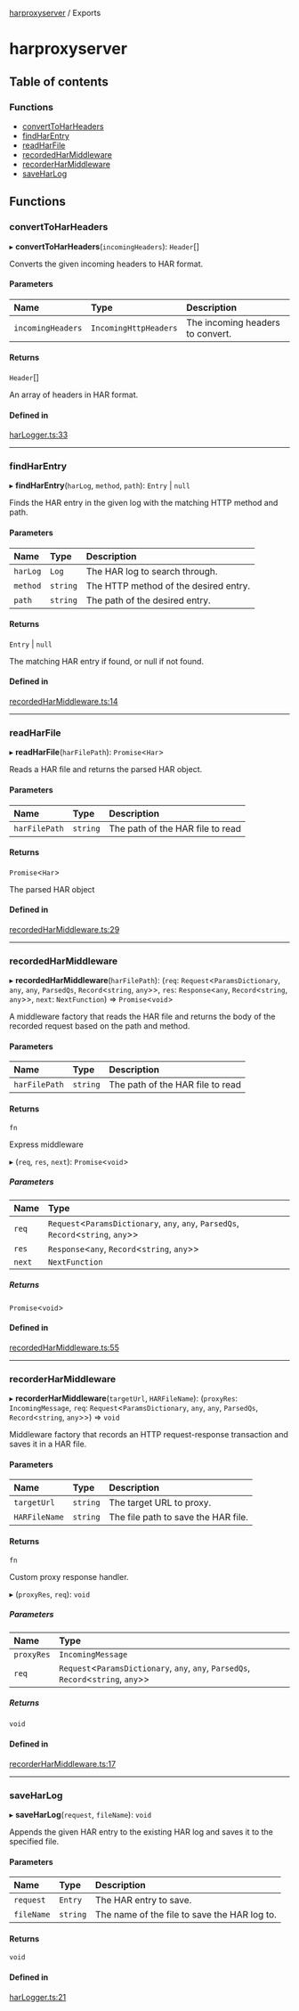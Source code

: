 [harproxyserver](README.md) / Exports

# harproxyserver

## Table of contents

### Functions

- [convertToHarHeaders](modules.md#converttoharheaders)
- [findHarEntry](modules.md#findharentry)
- [readHarFile](modules.md#readharfile)
- [recordedHarMiddleware](modules.md#recordedharmiddleware)
- [recorderHarMiddleware](modules.md#recorderharmiddleware)
- [saveHarLog](modules.md#saveharlog)

## Functions

### convertToHarHeaders

▸ **convertToHarHeaders**(`incomingHeaders`): `Header`[]

Converts the given incoming headers to HAR format.

#### Parameters

| Name | Type | Description |
| :------ | :------ | :------ |
| `incomingHeaders` | `IncomingHttpHeaders` | The incoming headers to convert. |

#### Returns

`Header`[]

An array of headers in HAR format.

#### Defined in

[harLogger.ts:33](https://github.com/yaacov/harproxyserver/blob/0cd618f/src/harLogger.ts#L33)

___

### findHarEntry

▸ **findHarEntry**(`harLog`, `method`, `path`): `Entry` \| ``null``

Finds the HAR entry in the given log with the matching HTTP method and path.

#### Parameters

| Name | Type | Description |
| :------ | :------ | :------ |
| `harLog` | `Log` | The HAR log to search through. |
| `method` | `string` | The HTTP method of the desired entry. |
| `path` | `string` | The path of the desired entry. |

#### Returns

`Entry` \| ``null``

The matching HAR entry if found, or null if not found.

#### Defined in

[recordedHarMiddleware.ts:14](https://github.com/yaacov/harproxyserver/blob/0cd618f/src/recordedHarMiddleware.ts#L14)

___

### readHarFile

▸ **readHarFile**(`harFilePath`): `Promise`<`Har`\>

Reads a HAR file and returns the parsed HAR object.

#### Parameters

| Name | Type | Description |
| :------ | :------ | :------ |
| `harFilePath` | `string` | The path of the HAR file to read |

#### Returns

`Promise`<`Har`\>

The parsed HAR object

#### Defined in

[recordedHarMiddleware.ts:29](https://github.com/yaacov/harproxyserver/blob/0cd618f/src/recordedHarMiddleware.ts#L29)

___

### recordedHarMiddleware

▸ **recordedHarMiddleware**(`harFilePath`): (`req`: `Request`<`ParamsDictionary`, `any`, `any`, `ParsedQs`, `Record`<`string`, `any`\>\>, `res`: `Response`<`any`, `Record`<`string`, `any`\>\>, `next`: `NextFunction`) => `Promise`<`void`\>

A middleware factory that reads the HAR file and returns the body of the recorded request
based on the path and method.

#### Parameters

| Name | Type | Description |
| :------ | :------ | :------ |
| `harFilePath` | `string` | The path of the HAR file to read |

#### Returns

`fn`

Express middleware

▸ (`req`, `res`, `next`): `Promise`<`void`\>

##### Parameters

| Name | Type |
| :------ | :------ |
| `req` | `Request`<`ParamsDictionary`, `any`, `any`, `ParsedQs`, `Record`<`string`, `any`\>\> |
| `res` | `Response`<`any`, `Record`<`string`, `any`\>\> |
| `next` | `NextFunction` |

##### Returns

`Promise`<`void`\>

#### Defined in

[recordedHarMiddleware.ts:55](https://github.com/yaacov/harproxyserver/blob/0cd618f/src/recordedHarMiddleware.ts#L55)

___

### recorderHarMiddleware

▸ **recorderHarMiddleware**(`targetUrl`, `HARFileName`): (`proxyRes`: `IncomingMessage`, `req`: `Request`<`ParamsDictionary`, `any`, `any`, `ParsedQs`, `Record`<`string`, `any`\>\>) => `void`

Middleware factory that records an HTTP request-response transaction and saves it in a HAR file.

#### Parameters

| Name | Type | Description |
| :------ | :------ | :------ |
| `targetUrl` | `string` | The target URL to proxy. |
| `HARFileName` | `string` | The file path to save the HAR file. |

#### Returns

`fn`

Custom proxy response handler.

▸ (`proxyRes`, `req`): `void`

##### Parameters

| Name | Type |
| :------ | :------ |
| `proxyRes` | `IncomingMessage` |
| `req` | `Request`<`ParamsDictionary`, `any`, `any`, `ParsedQs`, `Record`<`string`, `any`\>\> |

##### Returns

`void`

#### Defined in

[recorderHarMiddleware.ts:17](https://github.com/yaacov/harproxyserver/blob/0cd618f/src/recorderHarMiddleware.ts#L17)

___

### saveHarLog

▸ **saveHarLog**(`request`, `fileName`): `void`

Appends the given HAR entry to the existing HAR log and saves it to the specified file.

#### Parameters

| Name | Type | Description |
| :------ | :------ | :------ |
| `request` | `Entry` | The HAR entry to save. |
| `fileName` | `string` | The name of the file to save the HAR log to. |

#### Returns

`void`

#### Defined in

[harLogger.ts:21](https://github.com/yaacov/harproxyserver/blob/0cd618f/src/harLogger.ts#L21)
